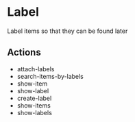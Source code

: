 # Label

Label items so that they can be found later

## Actions

- attach-labels
- search-items-by-labels
- show-item
- show-label
- create-label
- show-items
- show-labels
